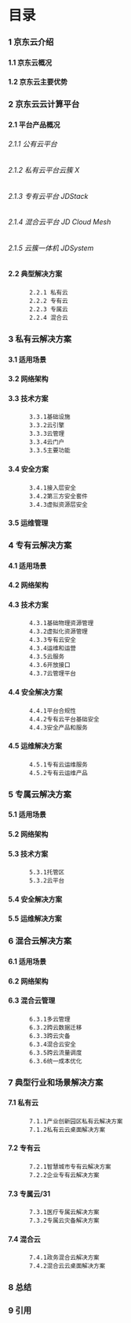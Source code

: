 # 目录

### 1 京东云介绍

#### 1.1 京东云概况

#### 1.2 京东云主要优势

### 2 京东云云计算平台

#### 2.1 平台产品概况

###### 2.1.1 公有云平台
###### 2.1.2 私有云平台云簇 X
###### 2.1.3 专有云平台 JDStack 
###### 2.1.4 混合云平台 JD Cloud Mesh 
###### 2.1.5 云簇一体机 JDSystem 

#### 2.2 典型解决方案

          2.2.1 私有云
          2.2.2 专有云
          2.2.3 专属云
          2.2.4 混合云

### 3 私有云解决方案

#### 3.1 适用场景

#### 3.2 网络架构

#### 3.3 技术方案

          3.3.1基础设施
          3.3.2云引擎
          3.3.3云管理
          3.3.4云门户
          3.3.5主要功能

#### 3.4 安全方案

          3.4.1接入层安全
          3.4.2第三方安全套件
          3.4.3虚拟资源层安全

#### 3.5 运维管理

### 4 专有云解决方案

#### 4.1 适用场景

#### 4.2 网络架构

#### 4.3 技术方案

          4.3.1基础物理资源管理
          4.3.2虚拟化资源管理
          4.3.3专有云安全
          4.3.4运维和运营
          4.3.5云服务
          4.3.6开放接口
          4.3.7云管理平台

#### 4.4 安全解决方案

          4.4.1平台合规性
          4.4.2专有云平台基础安全
          4.4.3安全产品和服务

#### 4.5 运维解决方案

          4.5.1专有云运维服务
          4.5.2专有云运维产品

### 5 专属云解决方案

#### 5.1 适用场景

#### 5.2 网络架构

#### 5.3 技术方案

          5.3.1托管区
          5.3.2云平台

#### 5.4 安全解决方案

#### 5.5 运维解决方案

### 6 混合云解决方案

#### 6.1 适用场景

#### 6.2 网络架构

#### 6.3 混合云管理

          6.3.1多云管理
          6.3.2跨云数据迁移
          6.3.3跨云灾备
          6.3.4混合云安全
          6.3.5跨云流量调度
          6.3.6统一成本优化

### 7 典型行业和场景解决方案

#### 7.1 私有云

          7.1.1产业创新园区私有云解决方案
          7.1.2私有云云桌面解决方案

#### 7.2 专有云

          7.2.1智慧城市专有云解决方案
          7.2.2企业专有云解决方案

#### 7.3 专属云/31

          7.3.1医疗专属云解决方案
          7.3.2专属云灾备解决方案

#### 7.4 混合云

          7.4.1政务混合云解决方案
          7.4.2混合云云桌面解决方案

### 8 总结

### 9 引用
